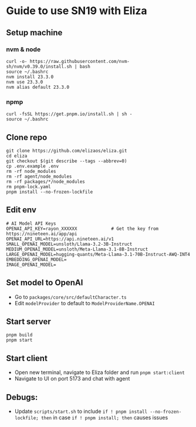 # Guide to use SN19 with Eliza

## **Setup machine**
### nvm & node
```
curl -o- https://raw.githubusercontent.com/nvm-sh/nvm/v0.39.0/install.sh | bash
source ~/.bashrc
nvm install 23.3.0
nvm use 23.3.0
nvm alias default 23.3.0
```

### npmp
```
curl -fsSL https://get.pnpm.io/install.sh | sh -
source ~/.bashrc
```

## **Clone repo**

```
git clone https://github.com/elizaos/eliza.git
cd eliza
git checkout $(git describe --tags --abbrev=0)
cp .env.example .env
rm -rf node_modules
rm -rf agent/node_modules
rm -rf packages/*/node_modules
rm pnpm-lock.yaml
pnpm install --no-frozen-lockfile
```


## **Edit env**
```
# AI Model API Keys
OPENAI_API_KEY=rayon_XXXXXX             # Get the key from https://nineteen.ai/app/api
OPENAI_API_URL=https://api.nineteen.ai/v1                
SMALL_OPENAI_MODEL=unsloth/Llama-3.2-3B-Instruct      
MEDIUM_OPENAI_MODEL=unsloth/Meta-Llama-3.1-8B-Instruct
LARGE_OPENAI_MODEL=hugging-quants/Meta-Llama-3.1-70B-Instruct-AWQ-INT4             
EMBEDDING_OPENAI_MODEL=        
IMAGE_OPENAI_MODEL=            
```

## **Set model to OpenAI**
- Go to `packages/core/src/defaultCharacter.ts`
- Edit `modelProvider` to default to `ModelProviderName.OPENAI`

## **Start server**
```
pnpm build
pnpm start
```

## **Start client**
- Open new terminal, navigate to Eliza folder and run `pnpm start:client` 
- Navigate to UI on port 5173 and chat with agent




## Debugs:

- Update `scripts/start.sh` to include `if ! pnpm install --no-frozen-lockfile; then` in case `if ! pnpm install; then` causes issues 